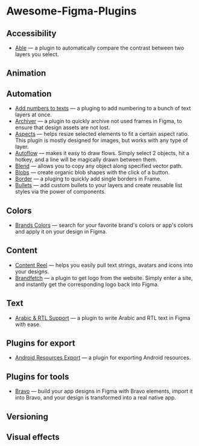 # Awesome-Figma-Plugins

## Accessibility
* [Able](https://www.figma.com/c/plugin/734693888346260052/Able-%E2%80%93-Friction-free-accessibility) — a plugin to automatically compare the contrast between two layers you select.

## Animation


## Automation
* [Add numbers to texts](https://www.figma.com/c/plugin/738791203005929386/Add-numbers-to-texts) — a pluging to add numbering to a bunch of text layers at once.
* [Archiver](https://www.figma.com/c/plugin/738907708841687244/Archiver) — a plugin to quickly archive not used frames in Figma, to ensure that design assets are not lost.
* [Aspects](https://www.figma.com/c/plugin/739222456238688882/Aspects) — helps resize selected elements to fit a certain aspect ratio. This plugin is mostly designed for images, but works with any type of layer.
* [Autoflow](https://www.figma.com/c/plugin/733902567457592893/Autoflow) — makes it easy to draw flows. Simply select 2 objects, hit a hotkey, and a line will be magically drawn between them.
* [Blend](https://www.figma.com/c/plugin/735442706723922553/Blend) — allows you to copy any object along specified vector path.
* [Blobs](https://www.figma.com/c/plugin/739208439270091369/Blobs) — create organic blob shapes with the click of a button.
* [Border](https://www.figma.com/c/plugin/740014625507871586/Border) — a pluging to quickly add single borders in Frame.
* [Bullets](https://www.figma.com/c/plugin/734628505008435795/Bullets) — add custom bullets to your layers and create reusable list styles via the power of components. 

## Colors
* [Brands Colors](https://www.figma.com/c/plugin/740232388085828578/Brands-Colors) — search for your favorite brand's colors or app's colors and apply it on your design in Figma.

## Content
* [Content Reel](https://www.figma.com/c/plugin/731627216655469013/Content-Reel) — helps you easily pull text strings, avatars and icons into your designs.
* [Brandfetch](https://www.figma.com/c/plugin/733590967040604714/Brandfetch) — a plugin to get logo from the website. Simply enter a site, and instantly get the corresponding logo back into Figma.

## Text
* [Arabic & RTL Support](https://www.figma.com/c/plugin/732290356467065314/Arabic-%26-RTL-Support) — a plugin to write Arabic and RTL text in Figma with ease.

## Plugins for export
* [Android Resources Export](https://www.figma.com/c/plugin/735452896889481850/Android-Resources-Export) — a plugin for exporting Android resources.

## Plugins for tools
* [Bravo](https://www.figma.com/c/plugin/735163770654733921/Bravo) — build your app designs in Figma with Bravo elements, import it into Bravo, and your design is transformed into a real native app. 

## Versioning

## Visual effects
